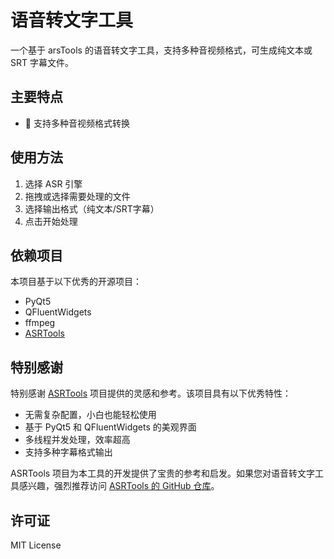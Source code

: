 # 语音转文字工具

一个基于 arsTools 的语音转文字工具，支持多种音视频格式，可生成纯文本或 SRT 字幕文件。

## 主要特点

- 🎯 支持多种音视频格式转换

## 使用方法

1. 选择 ASR 引擎
2. 拖拽或选择需要处理的文件
3. 选择输出格式（纯文本/SRT字幕）
4. 点击开始处理

## 依赖项目

本项目基于以下优秀的开源项目：

- PyQt5
- QFluentWidgets
- ffmpeg
- [ASRTools](https://github.com/WEIFENG2333/AsrTools)

## 特别感谢

特别感谢 [ASRTools](https://github.com/WEIFENG2333/AsrTools) 项目提供的灵感和参考。该项目具有以下优秀特性：

- 无需复杂配置，小白也能轻松使用
- 基于 PyQt5 和 QFluentWidgets 的美观界面
- 多线程并发处理，效率超高
- 支持多种字幕格式输出

ASRTools 项目为本工具的开发提供了宝贵的参考和启发。如果您对语音转文字工具感兴趣，强烈推荐访问 [ASRTools 的 GitHub 仓库](https://github.com/WEIFENG2333/AsrTools)。

## 许可证

MIT License
